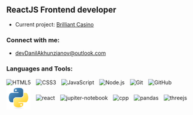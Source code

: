 
## ReactJS Frontend developer 

- Current project: [Brilliant Casino](https://github.com/n0sebleeded/client-brilliant-casino)

### Connect with me:
- devDanilAkhunzianov@outlook.com
    
### Languages and Tools:

<img align="center" alt="HTML5" width="64px" src="https://cdn.jsdelivr.net/gh/devicons/devicon/icons/html5/html5-original.svg" style="padding-right:10px;" />
<img align="center" alt="CSS3" width="64px" src="https://cdn.jsdelivr.net/gh/devicons/devicon/icons/css3/css3-original.svg" style="padding-right:10px;" />
<img align="center" alt="JavaScript" width="64px" src="https://cdn.jsdelivr.net/gh/devicons/devicon/icons/javascript/javascript-original.svg" style="padding-right:10px;" />
<img align="center" alt="Node.js" width="64px" src="https://cdn.jsdelivr.net/gh/devicons/devicon/icons/nodejs/nodejs-original.svg" style="padding-right:10px;" />
<img align="center" alt="Git" width="64px" src="https://cdn.jsdelivr.net/gh/devicons/devicon/icons/git/git-original.svg" style="padding-right:10px;" />
<img align="center" alt="GitHub" width="64px" src="https://user-images.githubusercontent.com/3369400/139447912-e0f43f33-6d9f-45f8-be46-2df5bbc91289.png" style="padding-right:10px;" />
<img align="center" src="https://raw.githubusercontent.com/devicons/devicon/master/icons/python/python-original.svg" alt="python" width="64" style="padding-right:10px;" />
<img align="center" src="https://upload.wikimedia.org/wikipedia/commons/a/a7/React-icon.svg" width="64" alt="react" style="padding-right: 10px">
<img align="center" src="https://upload.wikimedia.org/wikipedia/commons/3/38/Jupyter_logo.svg" width="64" alt="jupiter-notebook" style="padding-right: 10px">
<img align="center" src="https://upload.wikimedia.org/wikipedia/commons/1/18/ISO_C%2B%2B_Logo.svg" width="64" alt="cpp" style="padding-right: 10px">
<img align="center" src="https://upload.wikimedia.org/wikipedia/commons/2/22/Pandas_mark.svg" alt="pandas" width="64" style="padding-right: 10px">
<img align="center" src="https://upload.wikimedia.org/wikipedia/commons/3/3f/Three.js_Icon.svg" alt="threejs" width="64" style="padding-right: 10px">
<br />
<br />
